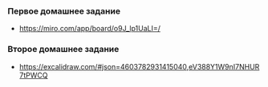 ### Первое домашнее задание

- https://miro.com/app/board/o9J_lp1UaLI=/

### Второе домашнее задание

- https://excalidraw.com/#json=4603782931415040,eV388Y1W9nI7NHUR7tPWCQ
